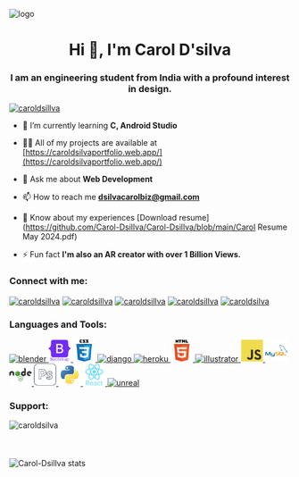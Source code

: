 ![logo](https://github.com/Carol-Dsillva/Carol-Dsillva/blob/main/Banner.gif)
<h1 align="center">Hi 👋, I'm Carol D'silva</h1>
<h3 align="center">I am an engineering student from India with a profound interest in design.</h3>

<p align="left"> <a href="https://twitter.com/caroldsillva" target="blank"><img src="https://img.shields.io/twitter/follow/caroldsillva?logo=twitter&style=for-the-badge" alt="caroldsillva" /></a> </p>

- 🌱 I’m currently learning **C, Android Studio**

- 👨‍💻 All of my projects are available at [https://caroldsilvaportfolio.web.app/](https://caroldsilvaportfolio.web.app/)

- 💬 Ask me about **Web Development**

- 📫 How to reach me **dsilvacarolbiz@gmail.com**

- 📄 Know about my experiences [Download resume](https://github.com/Carol-Dsillva/Carol-Dsillva/blob/main/Carol Resume May 2024.pdf)

- ⚡ Fun fact **I'm also an AR creator with over 1 Billion Views.**

<h3 align="left">Connect with me:</h3>
<p align="left">
<a href="https://twitter.com/caroldsillva" target="blank"><img align="center" src="https://raw.githubusercontent.com/rahuldkjain/github-profile-readme-generator/master/src/images/icons/Social/twitter.svg" alt="caroldsillva" height="30" width="40" /></a>
<a href="https://linkedin.com/in/caroldsillva" target="blank"><img align="center" src="https://raw.githubusercontent.com/rahuldkjain/github-profile-readme-generator/master/src/images/icons/Social/linked-in-alt.svg" alt="caroldsillva" height="30" width="40" /></a>
<a href="https://fb.com/caroldsillva" target="blank"><img align="center" src="https://raw.githubusercontent.com/rahuldkjain/github-profile-readme-generator/master/src/images/icons/Social/facebook.svg" alt="caroldsillva" height="30" width="40" /></a>
<a href="https://instagram.com/caroldsillva" target="blank"><img align="center" src="https://raw.githubusercontent.com/rahuldkjain/github-profile-readme-generator/master/src/images/icons/Social/instagram.svg" alt="caroldsillva" height="30" width="40" /></a>
<a href="https://www.youtube.com/c/caroldsilva" target="blank"><img align="center" src="https://raw.githubusercontent.com/rahuldkjain/github-profile-readme-generator/master/src/images/icons/Social/youtube.svg" alt="caroldsilva" height="30" width="40" /></a>
</p>

<h3 align="left">Languages and Tools:</h3>
<p align="left"> <a href="https://www.blender.org/" target="_blank" rel="noreferrer"> <img src="https://download.blender.org/branding/community/blender_community_badge_white.svg" alt="blender" width="40" height="40"/> </a> <a href="https://getbootstrap.com" target="_blank" rel="noreferrer"> <img src="https://raw.githubusercontent.com/devicons/devicon/master/icons/bootstrap/bootstrap-plain-wordmark.svg" alt="bootstrap" width="40" height="40"/> </a> <a href="https://www.w3schools.com/css/" target="_blank" rel="noreferrer"> <img src="https://raw.githubusercontent.com/devicons/devicon/master/icons/css3/css3-original-wordmark.svg" alt="css3" width="40" height="40"/> </a> <a href="https://www.djangoproject.com/" target="_blank" rel="noreferrer"> <img src="https://cdn.worldvectorlogo.com/logos/django.svg" alt="django" width="40" height="40"/> </a> <a href="https://heroku.com" target="_blank" rel="noreferrer"> <img src="https://www.vectorlogo.zone/logos/heroku/heroku-icon.svg" alt="heroku" width="40" height="40"/> </a> <a href="https://www.w3.org/html/" target="_blank" rel="noreferrer"> <img src="https://raw.githubusercontent.com/devicons/devicon/master/icons/html5/html5-original-wordmark.svg" alt="html5" width="40" height="40"/> </a> <a href="https://www.adobe.com/in/products/illustrator.html" target="_blank" rel="noreferrer"> <img src="https://www.vectorlogo.zone/logos/adobe_illustrator/adobe_illustrator-icon.svg" alt="illustrator" width="40" height="40"/> </a> <a href="https://developer.mozilla.org/en-US/docs/Web/JavaScript" target="_blank" rel="noreferrer"> <img src="https://raw.githubusercontent.com/devicons/devicon/master/icons/javascript/javascript-original.svg" alt="javascript" width="40" height="40"/> </a> <a href="https://www.mysql.com/" target="_blank" rel="noreferrer"> <img src="https://raw.githubusercontent.com/devicons/devicon/master/icons/mysql/mysql-original-wordmark.svg" alt="mysql" width="40" height="40"/> </a> <a href="https://nodejs.org" target="_blank" rel="noreferrer"> <img src="https://raw.githubusercontent.com/devicons/devicon/master/icons/nodejs/nodejs-original-wordmark.svg" alt="nodejs" width="40" height="40"/> </a> <a href="https://www.photoshop.com/en" target="_blank" rel="noreferrer"> <img src="https://raw.githubusercontent.com/devicons/devicon/master/icons/photoshop/photoshop-line.svg" alt="photoshop" width="40" height="40"/> </a> <a href="https://www.python.org" target="_blank" rel="noreferrer"> <img src="https://raw.githubusercontent.com/devicons/devicon/master/icons/python/python-original.svg" alt="python" width="40" height="40"/> </a> <a href="https://reactjs.org/" target="_blank" rel="noreferrer"> <img src="https://raw.githubusercontent.com/devicons/devicon/master/icons/react/react-original-wordmark.svg" alt="react" width="40" height="40"/> </a> <a href="https://unrealengine.com/" target="_blank" rel="noreferrer"> <img src="https://raw.githubusercontent.com/kenangundogan/fontisto/036b7eca71aab1bef8e6a0518f7329f13ed62f6b/icons/svg/brand/unreal-engine.svg" alt="unreal" width="40" height="40"/> </a> </p>

<h3 align="left">Support:</h3>
<p><a href="https://www.buymeacoffee.com/caroldsilva"> <img align="left" src="https://cdn.buymeacoffee.com/buttons/v2/default-yellow.png" height="50" width="210" alt="caroldsilva" /></a></p><br><br><br><br>

<img src="https://github-readme-stats.vercel.app/api?username=CarolDsillva&&show_icons=true&title_color=ffffff&icon_color=bb2acf&text_color=daf7dc&bg_color=151515" alt="Carol-Dsillva stats" />

